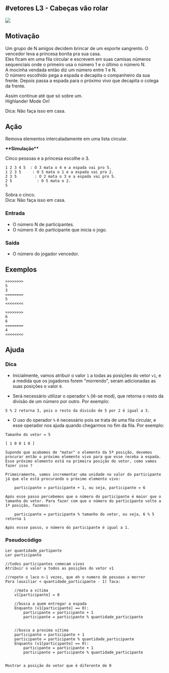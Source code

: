 ## #vetores L3 - Cabeças vão rolar


![](https://raw.githubusercontent.com/qxcodefup/moodle/master/base/070/__capa.jpg)

## Motivação

Um grupo de N amigos decidem brincar de um esporte sangrento. O vencedor leva a princesa bonita pra sua casa.  
Eles ficam em uma fila circular e escrevem em suas camisas números sequenciais onde o primeiro usa o número 1 e o último o número N.  
A mocinha vendada então diz um número entre 1 e N.  
O número escolhido pega a espada e decapita o companheiro da sua frente. Depois passa a espada para o próximo vivo que decapita o colega da frente.  
  
Assim continue até que só sobre um.  
Highlander Mode On!  
  
Dica: Não faça isso em casa.  
  
## Ação

Remova elementos intercaladamente em uma lista circular.  

**\*\*Simulação\*\***
  
Cinco pessoas e a princesa escolhe o 3.  
  
    1 2 3 4 5  : O 3 mata o 4 e a espada vai pro 5.  
    1 2 3 5     : O 5 mata o 1 e a espada vai pro 2.  
    2 3 5        : O 2 mata o 3 e a espada vai pro 5.  
    2 5           : O 5 mata o 2.  
    5  
  
Sobra o cinco.  
Dica: Não faça isso em casa.

### Entrada

*   O número N de participantes.  
*   O número X do participante que inicia o jogo.  

### Saída

*   O número do jogador vencedor.

## Exemplos

```
>>>>>>>>
5 
3
========
5
<<<<<<<<

>>>>>>>>
6
6
========
4
<<<<<<<<
```

## Ajuda

### Dica
- Inicialmente, vamos atribuir o valor `1` a todas as posições do vetor `v1`, e a medida que os jogadores forem "morrendo", seram adicionadas as suas posições o valor `0`.
  
- Será necessário utilizar o operador `%` (lê-se mod), que retorna o resto da divisão de um número por outro. Por exemplo:
```
5 % 2 retorna 3, pois o resto da divisão de 5 por 2 é igual a 3.
```

- O uso do operador `%` é necessário pois se trata de uma fila circular, e esse operador nos ajuda quando chegarmos no fim da fila. Por exemplo:
```
Tamanho do vetor = 5

[ 1 0 0 1 0 ]

Supondo que acabamos de "matar" o elemento da 5ª posição, devemos procurar então o próximo elemento vivo para que esse receba a espada. Esse próximo elemento está na primeira posição do vetor, como vamos fazer isso ? 

Primeiramente, vamos incrementar uma unidade no valor do participante já que ele está procurando o próximo elemento vivo:

    participante = participante + 1, ou seja, participante = 6

Após esse passo percebemos que o número do participante é maior que o tamanho do vetor. Para fazer com que o número do participante volte a 1ª posição, fazemos:

    participante = participante % tamanho do vetor, ou seja, 6 % 5 retorna 1

Após essse passo, o número do participante é igual a 1.
```

### Pseudocódigo
```
Ler quantidade_partipante
Ler participante

//todos participantes comecam vivos
Atribuir o valor a todos as posições do vetor v1

//repete o laco n-1 vezes, que eh o numero de pessoas a morrer
Para (auxiliar < quantidade_participante - 1) faca: 

    //mata a vitima
    v1[participante] = 0 

    //busca a quem entregar a espada
    Enquanto (v1[participante] == 0): 
        participante = participante + 1
        participante = participante % quantidade_participante

    
    //busca a proxima vitima
    participante = participante + 1
    participante = participante % quantidade_participante
    Enquanto (v1[participante] == 0):
        participante = participante + 1
        participante = participante % quantidade_participante


Mostrar a posição do vetor que é diferente de 0
```
